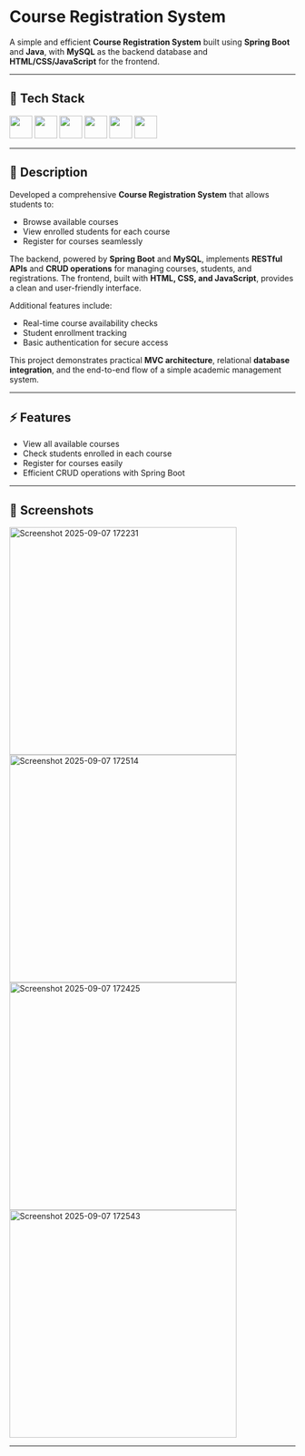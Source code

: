 # Course Registration System

A simple and efficient **Course Registration System** built using **Spring Boot** and **Java**, with **MySQL** as the backend database and **HTML/CSS/JavaScript** for the frontend.

---

## 🚀 Tech Stack

<img height="40" width="40" src="https://img.icons8.com/color/48/000000/java-coffee-cup-logo.png"/>  <img height="40" width="40" src="https://img.icons8.com/color/48/000000/spring-logo.png"/>  <img height="40" width="40" src="https://img.icons8.com/color/48/000000/mysql-logo.png"/>  <img height="40" width="40" src="https://img.icons8.com/color/48/000000/html-5.png"/>  <img height="40" width="40" src="https://img.icons8.com/color/48/000000/css3.png"/>  <img height="40" width="40" src="https://img.icons8.com/color/48/000000/javascript.png"/>  

---

## 📖 Description

Developed a comprehensive **Course Registration System** that allows students to:  
- Browse available courses  
- View enrolled students for each course  
- Register for courses seamlessly  

The backend, powered by **Spring Boot** and **MySQL**, implements **RESTful APIs** and **CRUD operations** for managing courses, students, and registrations. The frontend, built with **HTML, CSS, and JavaScript**, provides a clean and user-friendly interface.  

Additional features include:  
- Real-time course availability checks  
- Student enrollment tracking  
- Basic authentication for secure access  

This project demonstrates practical **MVC architecture**, relational **database integration**, and the end-to-end flow of a simple academic management system.

---

## ⚡ Features

- View all available courses  
- Check students enrolled in each course  
- Register for courses easily  
- Efficient CRUD operations with Spring Boot  

---

## 📸 Screenshots
<img width="400" height="400" alt="Screenshot 2025-09-07 172231" src="https://github.com/user-attachments/assets/d8231e13-432d-4bf1-a3b6-e99ec506b89e" /> <img width="400" height="400" alt="Screenshot 2025-09-07 172514" src="https://github.com/user-attachments/assets/ee91da75-0ed5-4f72-8222-81f7b727d281" />
<img width="400" height="400" alt="Screenshot 2025-09-07 172425" src="https://github.com/user-attachments/assets/31628432-9e25-4964-b833-2a0f43d686b0" />
<img width="400" height="400" alt="Screenshot 2025-09-07 172543" src="https://github.com/user-attachments/assets/6ea775a2-79c2-4636-a456-7fca34356a0d" />


---


